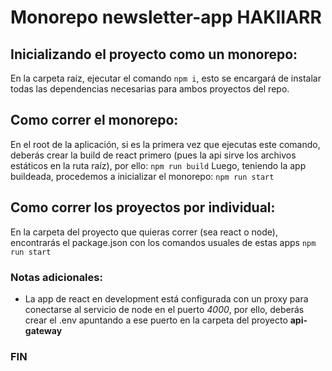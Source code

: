 
# Monorepo newsletter-app HAKIIARR

## Inicializando el proyecto como un monorepo:

En la carpeta raíz, ejecutar el comando ```npm i```, esto se encargará de instalar todas las dependencias necesarias para ambos proyectos del repo.

## Como correr el monorepo:

En el root de la aplicación, si es la primera vez que ejecutas este comando, deberás crear la build de react primero (pues la api sirve los archivos estáticos en la ruta raíz), por ello:
```npm run build```
Luego, teniendo la app buildeada, procedemos a inicializar el monorepo:
``
npm run start
``

## Como correr los proyectos por individual:

En la carpeta del proyecto que quieras correr (sea react o node), encontrarás el package.json con los comandos usuales de estas apps
```npm run start``` 

### Notas adicionales:
* La app de react en development está configurada con un proxy para conectarse al servicio de node en el puerto *4000*, por ello, deberás crear el .env apuntando a ese puerto en la carpeta del proyecto **api-gateway**

### FIN
